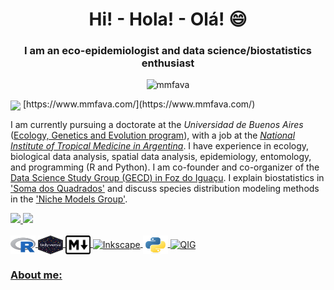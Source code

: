 <h1 align="center">Hi! - Hola! - Olá! 😄</h1>
<h3 align="center">I am an eco-epidemiologist and data science/biostatistics enthusiast</h3>
<p align="center"> <img src="https://komarev.com/ghpvc/?username=mmfava" alt="mmfava" /> </p>
<img align="center" width="22px" src="http://simpleicon.com/wp-content/uploads/world.png"/> [https://www.mmfava.com/](https://www.mmfava.com/)</img> 

I am currently pursuing a doctorate at the *Universidad de Buenos Aires* ([Ecology, Genetics and Evolution program](http://www.ege.fcen.uba.ar/home/)), with a job at the [*National Institute of Tropical Medicine in Argentina*](https://www.argentina.gob.ar/salud/inmet). I have experience in ecology, biological data analysis, spatial data analysis, epidemiology, entomology, and programming (R and Python). I am co-founder and co-organizer of the [Data Science Study Group (GECD) in Foz do Iguaçu](https://github.com/gecdfoz/GECD). I explain biostatistics in ['Soma dos Quadrados'](https://linktr.ee/somaquadrados) and discuss species distribution modeling methods in the ['Niche Models Group'](https://t.me/nichemodel).

<div>
  <a href="https://github.com/mmfava">
  <img height="180em" src="https://github-readme-stats.vercel.app/api?username=mmfava&show_icons=true&theme=dracula-clean&include_all_commits=true&count_private=true"/>
  <img height="180em" src="https://github-readme-stats.vercel.app/api/top-langs/?username=mmfava&layout=compact&langs_count=16&theme=dracula-clean"/>
<div>
  
<div style="display: inline_block"><br>
  <img align="center" alt="R" height="30" width="40" src="https://raw.githubusercontent.com/devicons/devicon/master/icons/r/r-original.svg">
  <img align="center" alt="tidyverse" height="30" width="40" src="https://raw.githubusercontent.com/rstudio/hex-stickers/master/SVG/tidyverse.svg">
  <img align="center" alt="Markdown" height="30" width="40" src="https://raw.githubusercontent.com/dcurtis/markdown-mark/master/svg/markdown-mark.svg">
  <img align="center" alt="Inkscape" height="30" width="40" src="https://media.inkscape.org/static/images/inkscape-logo.svg">
  <img align="center" alt="Python" height="30" width="40" src="https://raw.githubusercontent.com/devicons/devicon/master/icons/python/python-original.svg">
  <img align="center" alt="QIG" height="30" width="40" src="https://qgis.org/en/_downloads/19636e41148dfd0157ff0db3f7297069/qgis-icon64.svg">
</div>

### About me:
<br>
    
   

